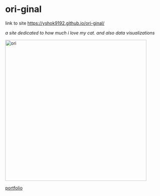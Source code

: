 # ori-ginal

link to site https://yshok9192.github.io/ori-ginal/

*a site dedicated to how much i love my cat. and also data visualizations*

<img src="https://user-images.githubusercontent.com/98067398/150694386-4b53c602-aa3a-463d-a819-92de8ced0e8f.JPG" alt="ori" width="450" height="450">

[portfolio](portfoli-ori/)
